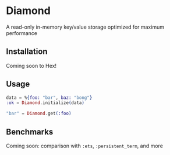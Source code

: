 # Diamond

A read-only in-memory key/value storage optimized for maximum performance

## Installation

Coming soon to Hex!

## Usage

```elixir
data = %{foo: "bar", baz: "bong"}
:ok = Diamond.initialize(data)

"bar" = Diamond.get(:foo)
```

## Benchmarks

Coming soon:  comparison with `:ets`, `:persistent_term`, and more
